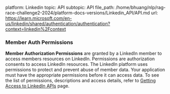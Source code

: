 platform: Linkedin
topic: API
subtopic: API
file_path: /home/bhuang/nlp/rag-race-challenge2-2024/platform-docs-versions/Linkedin_API/API.md
url: https://learn.microsoft.com/en-us/linkedin/shared/authentication/authentication?context=linkedin%2Fcontext

### Member Auth Permissions

**Member Authorization Permissions** are granted by a LinkedIn member to access members resources on LinkedIn. Permissions are authorization consents to access LinkedIn resources. The LinkedIn platform uses permissions to protect and prevent abuse of member data. Your application must have the appropriate permissions before it can access data. To see the list of permissions, descriptions and access details, refer to [Getting Access to LinkedIn APIs](https://learn.microsoft.com/en-us/linkedin/shared/authentication/getting-access) page.